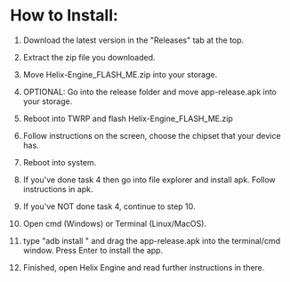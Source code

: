 # How to Install:

1) Download the latest version in the "Releases" tab at the top.
2) Extract the zip file you downloaded.
3) Move Helix-Engine_FLASH_ME.zip into your storage.
4) OPTIONAL: Go into the release folder and move app-release.apk into your storage.
5) Reboot into TWRP and flash Helix-Engine_FLASH_ME.zip
6) Follow instructions on the screen, choose the chipset that your device has.
7) Reboot into system.
8) If you've done task 4 then go into file explorer and install apk. Follow instructions in apk.

9) If you've NOT done task 4, continue to step 10.
10) Open cmd (Windows) or Terminal (Linux/MacOS).
11) type "adb install " and drag the app-release.apk into the terminal/cmd window. Press Enter to install the app.
12) Finished, open Helix Engine and read further instructions in there.
